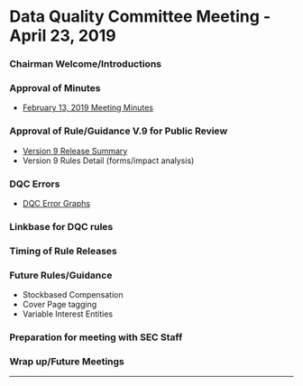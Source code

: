 # Data Quality Committee Meeting - April 23, 2019

### Chairman Welcome/Introductions 
  
### Approval of Minutes

  + [February 13, 2019 Meeting Minutes](DRAFTDQCMeetingNotes02132019.docx?raw=true)

### Approval of Rule/Guidance V.9 for Public Review
  + [Version 9 Release Summary](V9-Summary.docx?raw=true)
  + Version 9 Rules Detail (forms/impact analysis)

### DQC Errors
  + [DQC Error Graphs](error-graphs.pptx?raw=true)

### Linkbase for DQC rules

### Timing of Rule Releases

### Future Rules/Guidance
  + Stockbased Compensation
  + Cover Page tagging
  + Variable Interest Entities
  
### Preparation for meeting with SEC Staff

### Wrap up/Future Meetings
______________________
